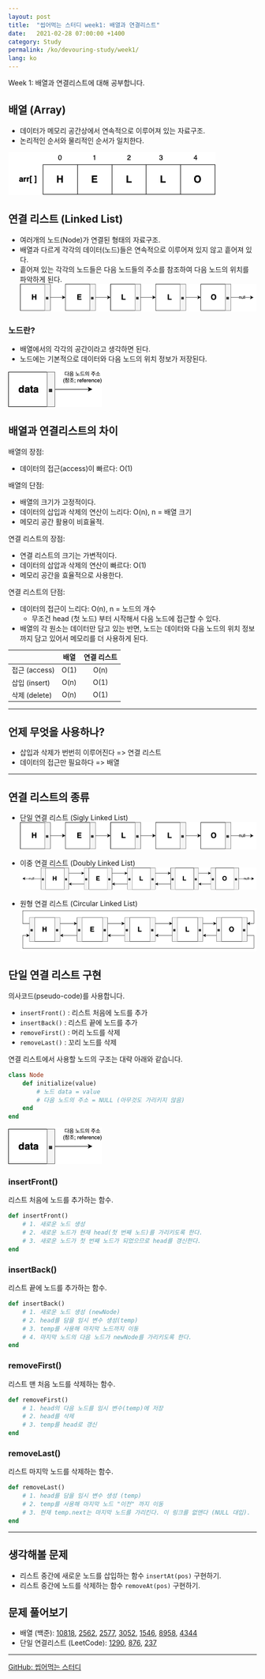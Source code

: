 ```yaml
---
layout: post
title:  "씹어먹는 스터디 week1: 배열과 연결리스트"
date:   2021-02-28 07:00:00 +1400
category: Study
permalink: /ko/devouring-study/week1/
lang: ko
---
```


Week 1: 배열과 연결리스트에 대해 공부합니다.

## 배열 (Array)
- 데이터가 메모리 공간상에서 연속적으로 이루어져 있는 자료구조.
- 논리적인 순서와 물리적인 순서가 일치한다.

![array](/assets/images/studygroup/week1/array1.png)

## 연결 리스트 (Linked List)
- 여러개의 노드(Node)가 연결된 형태의 자료구조.
- 배열과 다르게 각각의 데이터(노드)들은 연속적으로 이루어져 있지 않고 흩어져 있다.
- 흩어져 있는 각각의 노드들은 다음 노드들의 주소를 참조하여 다음 노드의 위치를 파악하게 된다.	
![singly linked list](/assets/images/studygroup/week1/slist1.png)

### 노드란?
- 배열에서의 각각의 공간이라고 생각하면 된다.
- 노드에는 기본적으로 데이터와 다음 노드의 위치 정보가 저장된다.

![node](/assets/images/studygroup/week1/node1.png)

## 배열과 연결리스트의 차이
배열의 장점:
- 데이터의 접근(access)이 빠르다: O(1)

배열의 단점:
- 배열의 크기가 고정적이다.
- 데이터의 삽입과 삭제의 연산이 느리다: O(n), n = 배열 크기
- 메모리 공간 활용이 비효율적.

연결 리스트의 장점:
- 연결 리스트의 크기는 가변적이다.
- 데이터의 삽압과 삭제의 연산이 빠르다: O(1)
- 메모리 공간을 효율적으로 사용한다.

연결 리스트의 단점:
- 데이터의 접근이 느리다: O(n), n = 노드의 개수
	- 무조건 head (첫 노드) 부터 시작해서 다음 노드에 접근할 수 있다.
- 배열의 각 원소는 데이터만 담고 있는 반면, 노드는 데이터와 다음 노드의 위치 정보까지 담고 있어서 메모리를 더 사용하게 된다.

|  | 배열 | 연결 리스트 |
|---|:---:|:---:|
| 접근 (access) | O(1) | O(n) |
| 삽입 (insert) | O(n) | O(1) |
| 삭제 (delete) | O(n) | O(1) |

---

## 언제 무엇을 사용하나?
- 삽입과 삭제가 번번히 이루어진다 => 연결 리스트
- 데이터의 접근만 필요하다 => 배열

---

## 연결 리스트의 종류
- 단일 연결 리스트 (Sigly Linked List)
![singly linked list](/assets/images/studygroup/week1/slist1.png)

- 이중 연결 리스트 (Doubly Linked List)
![doubly linked list](/assets/images/studygroup/week1/dlist1.png)

- 원형 연결 리스트 (Circular Linked List)
![circular linked list](/assets/images/studygroup/week1/clist1.png)

## 단일 연결 리스트 구현 
의사코드(pseudo-code)를 사용합니다.

- `insertFront()` : 리스트 처음에 노드를 추가
- `insertBack()` : 리스트 끝에 노드를 추가
- `removeFirst()` : 머리 노드를 삭제
- `removeLast()` : 꼬리 노드를 삭제

연결 리스트에서 사용할 노드의 구조는 대략 아래와 같습니다.
```rb
class Node
	def initialize(value)
		# 노드 data = value
		# 다음 노드의 주소 = NULL (아무것도 가리키지 않음)
	end
end
```
![node](/assets/images/studygroup/week1/node1.png)

### insertFront()
리스트 처음에 노드를 추가하는 함수.

```rb
def insertFront() 
	# 1. 새로운 노드 생성
	# 2. 새로운 노드가 현재 head(첫 번째 노드)를 가리키도록 한다.
	# 3. 새로운 노드가 첫 번째 노드가 되었으므로 head를 갱신한다.
end
```

### insertBack()
리스트 끝에 노드를 추가하는 함수.

```rb
def insertBack() 
	# 1. 새로운 노드 생성 (newNode)
	# 2. head를 담을 임시 변수 생성(temp)
	# 3. temp를 사용해 마지막 노드까지 이동
	# 4. 마지막 노드의 다음 노드가 newNode를 가리키도록 한다.
end
```

### removeFirst()
리스트 맨 처음 노드를 삭제하는 함수.

```rb
def removeFirst() 
	# 1. head의 다음 노드를 임시 변수(temp)에 저장
	# 2. head를 삭제
	# 3. temp를 head로 갱신
end
```

### removeLast()
리스트 마지막 노드를 삭제하는 함수.

```rb
def removeLast() 
	# 1. head를 담을 임시 변수 생성 (temp)
	# 2. temp를 사용해 마지막 노드 "이전" 까지 이동
	# 3. 현재 temp.next는 마지막 노드를 가리킨다. 이 링크를 없앤다 (NULL 대입).
end
```

---

## 생각해볼 문제
- 리스트 중간에 새로운 노드를 삽입하는 함수 `insertAt(pos)` 구현하기.
- 리스트 중간에 노드를 삭제하는 함수 `removeAt(pos)` 구현하기.

## 문제 풀어보기
- 배열 (백준): [10818](https://www.acmicpc.net/problem/10818), [2562](https://www.acmicpc.net/problem/2562), [2577](https://www.acmicpc.net/problem/2577), [3052](https://www.acmicpc.net/problem/3052), [1546](https://www.acmicpc.net/problem/1546), [8958](https://www.acmicpc.net/problem/8958), [4344](https://www.acmicpc.net/problem/4344)
- 단일 연결리스트 (LeetCode): [1290](https://leetcode.com/problems/convert-binary-number-in-a-linked-list-to-integer/), [876](https://leetcode.com/problems/middle-of-the-linked-list/), [237](https://leetcode.com/problems/delete-node-in-a-linked-list/)

---

[GitHub: 씹어먹는 스터디](https://github.com/devouring-algorithm-ds/algorithm-study-s1/tree/main/eubug)